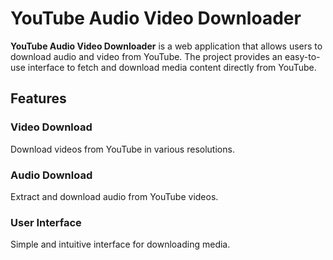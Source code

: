 # YouTube Audio Video Downloader

**YouTube Audio Video Downloader** is a web application that allows users to download audio and video from YouTube. The project provides an easy-to-use interface to fetch and download media content directly from YouTube.

## Features

### Video Download
Download videos from YouTube in various resolutions.

### Audio Download
Extract and download audio from YouTube videos.

### User Interface
Simple and intuitive interface for downloading media.

